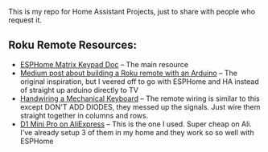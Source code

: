 This is my repo for Home Assistant Projects, just to share with people who request it.

## Roku Remote Resources:
- [ESPHome Matrix Keypad Doc](https://esphome.io/components/matrix_keypad.html) – The main resource
- [Medium post about building a Roku remote with an Arduino](https://medium.com/@nchourrout/building-a-better-and-bulkier-roku-remote-fa34bcb185c3) – The original inspiration, but I veered off to go with ESPHome and HA instead of straight up arduino directly to TV
- [Handwiring a Mechanical Keyboard](https://www.crackedthecode.co/a-complete-guide-to-building-a-hand-wired-keyboard/) – The remote wiring is similar to this except DON'T ADD DIODES, they messed up the signals. Just wire them straight together in columns and rows.
- [D1 Mini Pro on AliExpress](https://www.aliexpress.us/item/2251832465432818.html?pdp_ext_f=%7B%22sku_id%22:%2212000029435238220%22%7D) – This is the one I used. Super cheap on Ali. I've already setup 3 of them in my home and they work so so well with ESPHome
